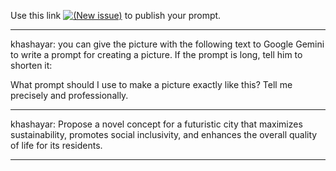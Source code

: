 Use this link [![(New issue)]()](https://github.com/khzg/ChatGPT/issues) to publish your prompt.
___
khashayar: you can give the picture with the following text to Google Gemini to write a prompt for creating a picture. If the prompt is long, tell him to shorten it:

What prompt should I use to make a picture exactly like this? Tell me precisely and professionally.
___
khashayar: Propose a novel concept for a futuristic city that maximizes sustainability, promotes social inclusivity, and enhances the overall quality of life for its residents.
___

